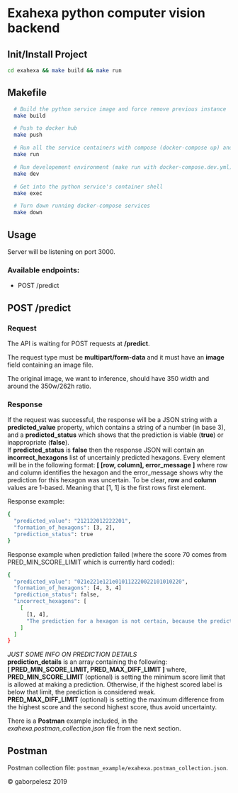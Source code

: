 # Exahexa python computer vision backend

## Init/Install Project

```bash
cd exahexa && make build && make run
```

## Makefile

```bash
  # Build the python service image and force remove previous instance
  make build

  # Push to docker hub
  make push

  # Run all the service containers with compose (docker-compose up) and force recreate container for python service
  make run

  # Run developement environment (make run with docker-compose.dev.yml)
  make dev

  # Get into the python service's container shell
  make exec

  # Turn down running docker-compose services
  make down
```

## Usage

Server will be listening on port 3000.

### Available endpoints:
- POST /predict

## POST /predict

### Request

The API is waiting for POST requests at **/predict**.

The request type must be **multipart/form-data** and it must have an **image** field containing an image file.

The original image, we want to inference, should have 350 width and around the 350w/262h ratio.

### Response

If the request was successful, the response will be a JSON string with a **predicted_value** property,
which contains a string of a number (in base 3), and a **predicted_status** which shows that the prediction is viable (**true**) or inappropriate (**false**).  
If **predicted_status** is **false** then the response JSON will contain an **incorrect_hexagons** list of uncertainly predicted hexagons. Every element will be in the following format: **[ [row, column], error_message ]** where row and column identifies the hexagon and the error_message shows why the prediction for this hexagon was uncertain. To be clear, **row** and **column** values are 1-based. Meaning that [1, 1] is the first rows first element. 

Response example:
```bash
{
  "predicted_value": "212122012222201",
  "formation_of_hexagons": [3, 2],
  "prediction_status": true
}
```

Response example when prediction failed (where the score 70 comes from PRED_MIN_SCORE_LIMIT which is currently hard coded):
```bash
{
  "predicted_value": "021e221e121e010112220022101010220",
  "formation_of_hexagons": [4, 3, 4]
  "prediction_status": false,
  "incorrect_hexagons": [
    [
      [1, 4],
      "The prediction for a hexagon is not certain, because the predicted score 55 is below score 70."
    ]
  ]
}
```

*JUST SOME INFO ON PREDICTION DETAILS*  
**prediction_details** is an array containing the following:  
**[ PRED_MIN_SCORE_LIMIT, PRED_MAX_DIFF_LIMIT ]**  where,  
**PRED_MIN_SCORE_LIMIT** (optional) is setting the minimum score limit that is allowed at making a prediction. Otherwise, if the highest scored label is below that limit, the prediction is considered weak.  
**PRED_MAX_DIFF_LIMIT** (optional) is setting the maximum difference from the highest score and the second highest score, thus avoid uncertainty.

There is a **Postman** example included, in the *exahexa.postman_collection.json* file from the next section.

## Postman

Postman collection file: `postman_example/exahexa.postman_collection.json`.

© gaborpelesz 2019
